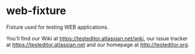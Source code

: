 web-fixture
===========

Fixture used for testing WEB applications.

You'll find our Wiki at https://testeditor.atlassian.net/wiki, our issue tracker at https://testeditor.atlassian.net and our homepage at http://testeditor.org.
